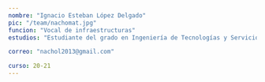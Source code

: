 ```yaml
---
nombre: "Ignacio Esteban López Delgado"
pic: "/team/nachomat.jpg"
funcion: "Vocal de infraestructuras"
estudios: "Estudiante del grado en Ingeniería de Tecnologías y Servicios de Telecomunicación"

correo: "nachol2013@gmail.com"

curso: 20-21
---
```

